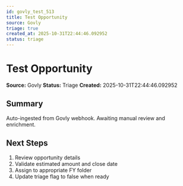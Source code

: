 ```yaml
---
id: govly_test_513
title: Test Opportunity
source: Govly
triage: true
created_at: 2025-10-31T22:44:46.092952
status: triage
---
```


# Test Opportunity

**Source:** Govly
**Status:** Triage
**Created:** 2025-10-31T22:44:46.092952

## Summary

Auto-ingested from Govly webhook. Awaiting manual review and enrichment.

## Next Steps

1. Review opportunity details
2. Validate estimated amount and close date
3. Assign to appropriate FY folder
4. Update triage flag to false when ready
